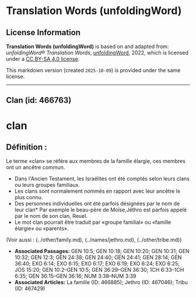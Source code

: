 # Translation Words (unfoldingWord)

## License Information

**Translation Words (unfoldingWord)** is based on and adapted from: _unfoldingWord® Translation Words_, [unfoldingWord](https://unfoldingword.org/utw), 2022, which is licensed under a [CC BY-SA 4.0 license](https://creativecommons.org/licenses/by-sa/4.0/legalcode.en).

This markdown version (created `2025-10-09`) is provided under the same license.



--------------------------------

## Clan (id: 466763)

clan
====

Définition :
------------

Le terme «clan» se référe aux membres de la famille élargie, ces membres ont un ancêtre commun.

* Dans l'Ancien Testament, les Israélites ont été comptés selon leurs clans ou leurs groupes familiaux.
* Les clans sont normalement nommés en rapport avec leur ancêtre le plus connu.
* Des personnes individuelles ont été parfois désignées par le nom de leur clan\* Par exemple le beau\-père de Moïse,Jéthro est parfois appelé par le nom de son clan, Reuel.
* Le mot clan pourrait être traduit par «groupe familial» ou «famille élargie» ou «parents».

(Voir aussi : (../other/family.md), (../names/jethro.md), (../other/tribe.md))

* **Associated Passages:** GEN 10:5; GEN 10:18; GEN 10:20; GEN 10:31; GEN 10:32; GEN 12:3; GEN 24:38; GEN 24:40; GEN 24:41; GEN 28:14; GEN 36:40; EXO 6:14; EXO 6:15; EXO 6:17; EXO 6:19; EXO 6:24; EXO 6:25; JOS 15:20; GEN 10:2–GEN 10:5; GEN 36:29–GEN 36:30; 1CH 6:33–1CH 6:35; GEN 36:15–GEN 36:16; NUM 3:38–NUM 3:39
* **Associated Articles:** La famille (ID: 466885); Jethro (ID: 467046); Tribu (ID: 467429)

